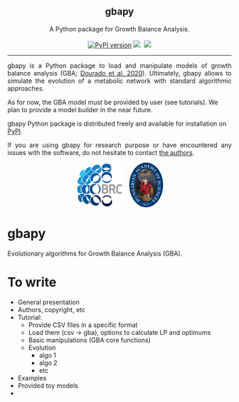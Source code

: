 <p align="center">
  <h2 align="center">gbapy</h2>
</p>
<p align="center">
  A Python package for Growth Balance Analysis.
  <br/><br/>
  <a href="https://badge.fury.io/py/gbapy"><img src="https://badge.fury.io/py/gbapy.svg" alt="PyPI version" height="18"></a>
  <a href="https://github.com/charlesrocabert/gbapy/actions"><img src="https://github.com/charlesrocabert/gbapy/workflows/Upload Python Package/badge.svg" /></a>&nbsp;
  <a href="https://github.com/charlesrocabert/gbapy/LICENSE.html"><img src="https://img.shields.io/badge/License-GPLv3-blue.svg" /></a>
</p>

-----------------

<p align="justify">
gbapy is a Python package to load and manipulate models of growth balance analysis (GBA; <a href="https://doi.org/10.1038/s41467-020-14751-w" target="_blank">Dourado et al. 2020</a>). Ultimately, gbapy allows to simulate the evolution of a metabolic network with standard algorithmic approaches.

As for now, the GBA model must be provided by user (see tutorials). We plan to provide a model builder in the near future.

gbapy Python package is distributed freely and available for installation on <a href="https://pypi.org/" target="_blank">PyPI</a>.
</p>

<p align="justify">
If you are using gbapy for research purpose or have encountered any issues with the software, do not hesitate to contact <a href="mailto:charles[DOT]rocabert[AT]hhu[DOT]de">the authors</a>.
</p>

<p align="center">
<img src="https://github.com/charlesrocabert/MetEvolSim/raw/master/pic/BRC_logo.png" height="100px"></a>&nbsp;&nbsp;&nbsp;<img src="https://github.com/charlesrocabert/MetEvolSim/raw/master/pic/MTA_logo.png" height="100px"></a>
</p>

# gbapy
Evolutionary algorithms for Growth Balance Analysis (GBA).

# To write
- General presentation
- Authors, copyright, etc
- Tutorial:
  - Provide CSV files in a specific format
  - Load them (csv -> gba), options to calculate LP and optimums
  - Basic manipulations (GBA core functions)
  - Evolution
    - algo 1
    - algo 2
    - etc
- Examples
- Provided toy models
- 
